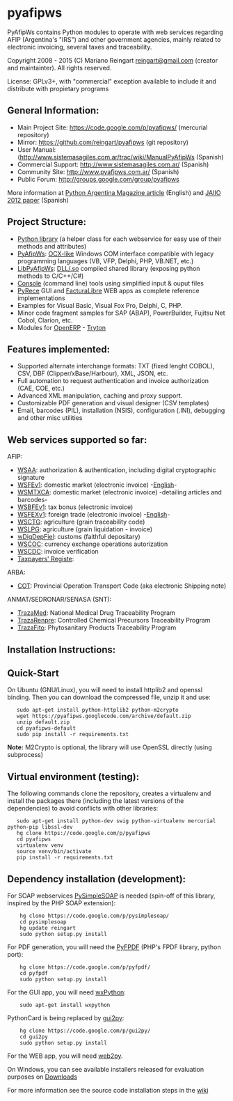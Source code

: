pyafipws
========

PyAfipWs contains Python modules to operate with web services regarding AFIP (Argentina's "IRS") and other government agencies, mainly related to electronic invoicing, several taxes and traceability.

Copyright 2008 - 2015 (C) Mariano Reingart [reingart@gmail.com](mailto:reingart@gmail.com) (creator and maintainter). All rights reserved.

License: GPLv3+, with "commercial" exception available to include it and distribute with propietary programs

General Information:
--------------------

 * Main Project Site: https://code.google.com/p/pyafipws/ (mercurial repository)
 * Mirror: https://github.com/reingart/pyafipws (git repository)
 * User Manual: (http://www.sistemasagiles.com.ar/trac/wiki/ManualPyAfipWs (Spanish)
 * Commercial Support: http://www.sistemasagiles.com.ar/ (Spanish)
 * Community Site: http://www.pyafipws.com.ar/ (Spanish)
 * Public Forum: http://groups.google.com/group/pyafipws

More information at [Python Argentina Magazine article](http://revista.python.org.ar/2/en/html/pyafip.html) (English) 
and [JAIIO 2012 paper](http://www.41jaiio.org.ar/sites/default/files/15_JSL_2012.pdf) (Spanish)

Project Structure:
------------------

 * [Python library][1] (a helper class for each webservice for easy use of their methods and attributes)
 * [PyAfipWs][7]: [OCX-like][2] Windows COM interface compatible with legacy programming languages (VB, VFP, Delphi, PHP, VB.NET, etc.)
 * [LibPyAfipWs][8]: [DLL/.so][3] compiled shared library (exposing python methods to C/C++/C#) 
 * [Console][4] (command line) tools using simplified input & ouput files 
 * [PyRece][5] GUI and [FacturaLibre][6] WEB apps as complete reference implementations
 * Examples for Visual Basic, Visual Fox Pro, Delphi, C, PHP. 
 * Minor code fragment samples for SAP (ABAP), PowerBuilder, Fujitsu Net Cobol, Clarion, etc.
 * Modules for [OpenERP][27] - [Tryton][28]
 
Features implemented:
---------------------

 * Supported alternate interchange formats: TXT (fixed lenght COBOL), CSV, DBF (Clipper/xBase/Harbour), XML, JSON, etc.
 * Full automation to request authentication and invoice authorization (CAE, COE, etc.)
 * Advanced XML manipulation, caching and proxy support.
 * Customizable PDF generation and visual designer (CSV templates)
 * Email, barcodes (PIL), installation (NSIS), configuration (.INI), debugging and other misc utilities

Web services supported so far:
------------------------------

AFIP:
 * [WSAA][10]: authorization & authentication, including digital cryptographic signature
 * [WSFEv1][11]: domestic market (electronic invoice) -[English][12]-
 * [WSMTXCA][22]: domestic market (electronic invoice) -detailing articles and barcodes-
 * [WSBFEv1][13]: tax bonus (electronic invoice)
 * [WSFEXv1][14]: foreign trade (electronic invoice) -[English][15]-
 * [WSCTG][16]: agriculture (grain traceability code)
 * [WSLPG][17]: agriculture (grain liquidation - invoice)
 * [wDigDepFiel][18]: customs (faithful depositary)
 * [WSCOC][19]: currency exchange operations autorization
 * [WSCDC][22]: invoice verification
 * [Taxpayers' Registe][26]: 

ARBA:
 * [COT][20]: Provincial Operation Transport Code (aka electronic Shipping note)

ANMAT/SEDRONAR/SENASA (SNT):
 * [TrazaMed][21]: National Medical Drug Traceability Program
 * [TrazaRenpre][24]: Controlled Chemical Precursors Traceability Program
 * [TrazaFito][25]: Phytosanitary Products Traceability Program

Installation Instructions:
--------------------------

## Quick-Start

On Ubuntu (GNU/Linux), you will need to install httplib2 and openssl binding.
Then you can download the compressed file, unzip it and use:

```
   sudo apt-get install python-httplib2 python-m2crypto
   wget https://pyafipws.googlecode.com/archive/default.zip
   unzip default.zip
   cd pyafipws-default
   sudo pip install -r requirements.txt
```

**Note:** M2Crypto is optional, the library will use OpenSSL directly (using
subprocess)

## Virtual environment (testing):

The following commands clone the repository, creates a virtualenv and install
the packages there (including the latest versions of the dependencies) to avoid
conflicts with other libraries:
```
   sudo apt-get install python-dev swig python-virtualenv mercurial python-pip libssl-dev
   hg clone https://code.google.com/p/pyafipws
   cd pyafipws
   virtualenv venv
   source venv/bin/activate
   pip install -r requirements.txt
```

## Dependency installation (development):

For SOAP webservices [PySimpleSOAP](https://code.google.com/p/pysimplesoap/) is
needed (spin-off of this library, inspired by the PHP SOAP extension):
```
    hg clone https://code.google.com/p/pysimplesoap/ 
    cd pysimplesoap
    hg update reingart
    sudo python setup.py install
``` 
For PDF generation, you will need the [PyFPDF](https://code.google.com/p/pyfpdf)
(PHP's FPDF library, python port):
```
    hg clone https://code.google.com/p/pyfpdf/ 
    cd pyfpdf
    sudo python setup.py install
```
For the GUI app, you will need [wxPython](http://www.wxpython.org/):
```
    sudo apt-get install wxpython
```
PythonCard is being replaced by [gui2py](https://code.google.com/p/gui2py/):
```
    hg clone https://code.google.com/p/gui2py/ 
    cd gui2py
    sudo python setup.py install
```
For the WEB app, you will need [web2py](http://www.web2py.com/).

On Windows, you can see available installers released for evaluation purposes on
[Downloads](https://code.google.com/p/pyafipws/downloads)

For more information see the source code installation steps in the 
[wiki](https://code.google.com/p/pyafipws/wiki/InstalacionCodigoFuente)


 [1]: http://www.sistemasagiles.com.ar/trac/wiki/FacturaElectronicaPython
 [2]: http://www.sistemasagiles.com.ar/trac/wiki/OcxFacturaElectronica
 [3]: http://www.sistemasagiles.com.ar/trac/wiki/DllFacturaElectronica
 [4]: http://www.sistemasagiles.com.ar/trac/wiki/HerramientaFacturaElectronica
 [5]: http://www.sistemasagiles.com.ar/trac/wiki/PyRece
 [6]: http://www.sistemasagiles.com.ar/trac/wiki/FacturaLibre
 [7]: http://www.sistemasagiles.com.ar/trac/wiki/PyAfipWs
 [8]: http://www.sistemasagiles.com.ar/trac/wiki/LibPyAfipWs
 [10]: http://www.sistemasagiles.com.ar/trac/wiki/ManualPyAfipWs#ServicioWebdeAutenticaciónyAutorizaciónWSAA
 [11]: http://www.sistemasagiles.com.ar/trac/wiki/ProyectoWSFEv1
 [12]: https://code.google.com/p/pyafipws/wiki/WSFEv1
 [13]: http://www.sistemasagiles.com.ar/trac/wiki/BonosFiscales
 [14]: http://www.sistemasagiles.com.ar/trac/wiki/FacturaElectronicaExportacion
 [15]: https://code.google.com/p/pyafipws/wiki/WSFEX
 [16]: http://www.sistemasagiles.com.ar/trac/wiki/CodigoTrazabilidadGranos
 [17]: http://www.sistemasagiles.com.ar/trac/wiki/LiquidacionPrimariaGranos
 [18]: http://www.sistemasagiles.com.ar/trac/wiki/ManualPyAfipWs#wDigDepFiel:DepositarioFiel
 [19]: http://www.sistemasagiles.com.ar/trac/wiki/ConsultaOperacionesCambiarias
 [20]: http://www.sistemasagiles.com.ar/trac/wiki/RemitoElectronicoCotArba
 [21]: http://www.sistemasagiles.com.ar/trac/wiki/TrazabilidadMedicamentos
 [22]: http://www.sistemasagiles.com.ar/trac/wiki/FacturaElectronicaMTXCAService
 [23]: http://www.sistemasagiles.com.ar/trac/wiki/ConstatacionComprobantes
 [24]: http://www.sistemasagiles.com.ar/trac/wiki/TrazabilidadPrecursoresQuimicos
 [25]: http://www.sistemasagiles.com.ar/trac/wiki/TrazabilidadProductosFitosanitarios
 [26]: http://www.sistemasagiles.com.ar/trac/wiki/PadronContribuyentesAFIP
 [27]: https://github.com/reingart/openerp_pyafipws
 [28]: https://github.com/tryton-ar/account_invoice_ar
 
